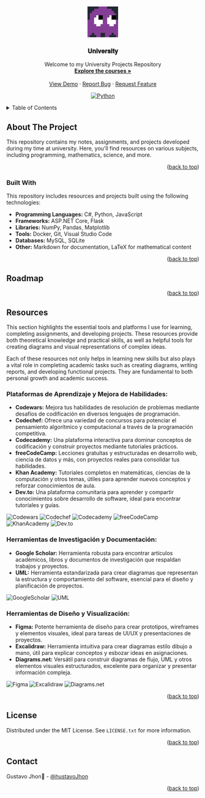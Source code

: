 <a id="readme-top"></a>

<!-- PROJECT SHIELDS -->
<!--

[![Contributors][contributors-shield]][contributors-url]
[![Forks][forks-shield]][forks-url]
[![Stargazers][stars-shield]][stars-url]
[![Issues][issues-shield]][issues-url]
[![MIT License][license-shield]][license-url]
[![LinkedIn][linkedin-shield]][linkedin-url]

-->

<!-- PROJECT LOGO -->
<br />
<div align="center">
  <a href="https://github.com/othneildrew/Best-README">
    <img src="./assets/img/ghost.svg" alt="Logo" width="80" height="80">
  </a>

  <h3 align="center">𝐔𝐧𝐢𝐯𝐞𝐫𝐬𝐢𝐭𝐲</h3>

  <p align="center">
    Welcome to my University Projects Repository
    <br />
    <a href="https://github.com/othneildrew/Best-README-Template"><strong>Explore the courses »</strong></a>
    <br />
    <br />
    <a href="https://github.com/othneildrew/Best-README-Template">View Demo</a>
    ·
    <a href="https://github.com/othneildrew/Best-README-Template/issues/new?labels=bug&template=bug-report---.md">Report Bug</a>
    ·
    <a href="https://github.com/othneildrew/Best-README-Template/issues/new?labels=enhancement&template=feature-request---.md">Request Feature</a>
  </p>

[![Python](https://img.shields.io/badge/Python-3776AB.svg?style=for-the-badge&logo=Python&logoColor=white)](./resources/development/Python/)

</div>

<!-- TABLE OF CONTENTS -->
<details>
  <summary>Table of Contents</summary>
  <ol>
    <li>
      <a href="#about-the-project">About The Project</a>
      <ul>
        <li><a href="#built-with">Built With</a></li>
      </ul>
    </li>
    <li><a href="#usage">Usage</a></li>
    <li><a href="#roadmap">Roadmap</a></li>
    <li><a href="#resources">Resources</a></li>
    <li><a href="#contributing">Contributing</a></li>
    <li><a href="#license">License</a></li>
    <li><a href="#contact">Contact</a></li>
  </ol>
</details>



<!-- ABOUT THE PROJECT -->
## About The Project

This repository contains my notes, assignments, and projects developed during my time at university. Here, you'll find resources on various subjects, including programming, mathematics, science, and more.

<p align="right">(<a href="#readme-top">back to top</a>)</p>

### Built With

This repository includes resources and projects built using the following technologies:

- **Programming Languages:** C#, Python, JavaScript
- **Frameworks:** ASP.NET Core, Flask
- **Libraries:** NumPy, Pandas, Matplotlib
- **Tools:** Docker, Git, Visual Studio Code
- **Databases:** MySQL, SQLite
- **Other:** Markdown for documentation, LaTeX for mathematical content

<p align="right">(<a href="#readme-top">back to top</a>)</p>

<!-- ROADMAP -->
## Roadmap

<p align="right">(<a href="#readme-top">back to top</a>)</p>

## Resources

This section highlights the essential tools and platforms I use for learning, completing assignments, and developing projects. These resources provide both theoretical knowledge and practical skills, as well as helpful tools for creating diagrams and visual representations of complex ideas.

Each of these resources not only helps in learning new skills but also plays a vital role in completing academic tasks such as creating diagrams, writing reports, and developing functional projects. They are fundamental to both personal growth and academic success.



### Plataformas de Aprendizaje y Mejora de Habilidades:

- **Codewars:** Mejora tus habilidades de resolución de problemas mediante desafíos de codificación en diversos lenguajes de programación.
- **Codechef:** Ofrece una variedad de concursos para potenciar el pensamiento algorítmico y computacional a través de la programación competitiva.
- **Codecademy:** Una plataforma interactiva para dominar conceptos de codificación y construir proyectos mediante tutoriales prácticos.
- **freeCodeCamp:** Lecciones gratuitas y estructuradas en desarrollo web, ciencia de datos y más, con proyectos reales para consolidar tus habilidades.
- **Khan Academy:** Tutoriales completos en matemáticas, ciencias de la computación y otros temas, útiles para aprender nuevos conceptos y reforzar conocimientos de aula.
- **Dev.to:** Una plataforma comunitaria para aprender y compartir conocimientos sobre desarrollo de software, ideal para encontrar tutoriales y guías.

![Codewars](https://img.shields.io/badge/Codewars-B1361E?style=for-the-badge&logo=codewars&logoColor=white)
![Codechef](https://img.shields.io/badge/Codechef-5B4638?style=for-the-badge&logo=codechef&logoColor=white)
![Codecademy](https://img.shields.io/badge/Codecademy-1F4056?style=for-the-badge&logo=codecademy&logoColor=white)
![freeCodeCamp](https://img.shields.io/badge/freeCodeCamp-0A0A23?style=for-the-badge&logo=freeCodeCamp&logoColor=white)
![KhanAcademy](https://img.shields.io/badge/khan%20academy-14BF96?style=for-the-badge&logo=khanacademy&logoColor=white)
![Dev.to](https://img.shields.io/badge/dev.to-0A0A0A?style=for-the-badge&logo=dev.to&logoColor=white)

### Herramientas de Investigación y Documentación:

- **Google Scholar:** Herramienta robusta para encontrar artículos académicos, libros y documentos de investigación que respaldan trabajos y proyectos.
- **UML:** Herramienta estandarizada para crear diagramas que representan la estructura y comportamiento del software, esencial para el diseño y planificación de proyectos.

![GoogleScholar](https://img.shields.io/badge/google%20scholar-4285F4?style=for-the-badge&logo=googlescholar&logoColor=white)
![UML](https://img.shields.io/badge/uml-FABD14?style=for-the-badge&logo=UML&logoColor=white)

### Herramientas de Diseño y Visualización:

- **Figma:** Potente herramienta de diseño para crear prototipos, wireframes y elementos visuales, ideal para tareas de UI/UX y presentaciones de proyectos.
- **Excalidraw:** Herramienta intuitiva para crear diagramas estilo dibujo a mano, útil para explicar conceptos y esbozar ideas en asignaciones.
- **Diagrams.net:** Versátil para construir diagramas de flujo, UML y otros elementos visuales estructurados, excelente para organizar y presentar información compleja.

![Figma](https://img.shields.io/badge/figma-F24E1E?style=for-the-badge&logo=figma&logoColor=white)
![Excalidraw](https://img.shields.io/badge/excalidraw-6965DB?style=for-the-badge&logo=excalidraw&logoColor=white)
![Diagrams.net](https://img.shields.io/badge/diagrams.net-F08705?style=for-the-badge&logo=diagrams.net&logoColor=white)

<p align="right">(<a href="#readme-top">back to top</a>)</p>

<!-- LICENSE -->
## License

Distributed under the MIT License. See `LICENSE.txt` for more information.

<p align="right">(<a href="#readme-top">back to top</a>)</p>



<!-- CONTACT -->
## Contact

Gustavo Jhon🐧 - [@hustavoJhon](https://x.com/hustavoJhon)


<p align="right">(<a href="#readme-top">back to top</a>)</p>




<!-- MARKDOWN LINKS & IMAGES -->
<!-- https://www.markdownguide.org/basic-syntax/#reference-style-links -->
[contributors-shield]: https://img.shields.io/github/contributors/othneildrew/Best-README-Template.svg?style=for-the-badge
[contributors-url]: https://github.com/othneildrew/Best-README-Template/graphs/contributors
[forks-shield]: https://img.shields.io/github/forks/othneildrew/Best-README-Template.svg?style=for-the-badge
[forks-url]: https://github.com/othneildrew/Best-README-Template/network/members
[stars-shield]: https://img.shields.io/github/stars/othneildrew/Best-README-Template.svg?style=for-the-badge
[stars-url]: https://github.com/othneildrew/Best-README-Template/stargazers
[issues-shield]: https://img.shields.io/github/issues/othneildrew/Best-README-Template.svg?style=for-the-badge
[issues-url]: https://github.com/othneildrew/Best-README-Template/issues
[license-shield]: https://img.shields.io/github/license/othneildrew/Best-README-Template.svg?style=for-the-badge
[license-url]: https://github.com/othneildrew/Best-README-Template/blob/master/LICENSE.txt
[linkedin-shield]: https://img.shields.io/badge/-LinkedIn-black.svg?style=for-the-badge&logo=linkedin&colorB=555
[linkedin-url]: https://linkedin.com/in/othneildrew
[product-screenshot]: images/screenshot.png
[Next.js]: https://img.shields.io/badge/next.js-000000?style=for-the-badge&logo=nextdotjs&logoColor=white
[Next-url]: https://nextjs.org/
[React.js]: https://img.shields.io/badge/React-20232A?style=for-the-badge&logo=react&logoColor=61DAFB
[React-url]: https://reactjs.org/
[Vue.js]: https://img.shields.io/badge/Vue.js-35495E?style=for-the-badge&logo=vuedotjs&logoColor=4FC08D
[Vue-url]: https://vuejs.org/
[Angular.io]: https://img.shields.io/badge/Angular-DD0031?style=for-the-badge&logo=angular&logoColor=white
[Angular-url]: https://angular.io/
[Svelte.dev]: https://img.shields.io/badge/Svelte-4A4A55?style=for-the-badge&logo=svelte&logoColor=FF3E00
[Svelte-url]: https://svelte.dev/
[Laravel.com]: https://img.shields.io/badge/Laravel-FF2D20?style=for-the-badge&logo=laravel&logoColor=white
[Laravel-url]: https://laravel.com
[Bootstrap.com]: https://img.shields.io/badge/Bootstrap-563D7C?style=for-the-badge&logo=bootstrap&logoColor=white
[Bootstrap-url]: https://getbootstrap.com
[JQuery.com]: https://img.shields.io/badge/jQuery-0769AD?style=for-the-badge&logo=jquery&logoColor=white
[JQuery-url]: https://jquery.com 

